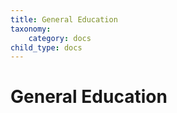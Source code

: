 ```yaml
---
title: General Education
taxonomy:
    category: docs
child_type: docs
---
```


# General Education 
